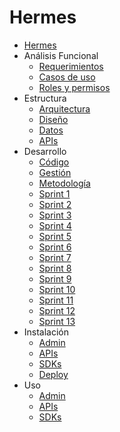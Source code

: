 Hermes
======

* [Hermes](../README.md)
* Análisis Funcional
    * [Requerimientos](analisis-funcional/requerimientos.md)
    * [Casos de uso](analisis-funcional/casos-uso.md)
    * [Roles y permisos](analisis-funcional/roles-permisos.md)
* Estructura
    * [Arquitectura](estructura/arquitectura.md)
    * [Diseño](estructura/diseno.md)
    * [Datos](estructura/datos.md)
    * [APIs](estructura/apis.md)
* Desarrollo
    * [Código](desarrollo/codigo.md)
    * [Gestión](desarrollo/gestion.md)
    * [Metodología](desarrollo/metodologia.md)
    * [Sprint 1](desarrollo/sprint1.md)
    * [Sprint 2](desarrollo/sprint2.md)
    * [Sprint 3](desarrollo/sprint3.md)
    * [Sprint 4](desarrollo/sprint4.md)
    * [Sprint 5](desarrollo/sprint5.md)
    * [Sprint 6](desarrollo/sprint6.md)
    * [Sprint 7](desarrollo/sprint7.md)
    * [Sprint 8](desarrollo/sprint8.md)
    * [Sprint 9](desarrollo/sprint9.md)
    * [Sprint 10](desarrollo/sprint10.md)
    * [Sprint 11](desarrollo/sprint11.md)
    * [Sprint 12](desarrollo/sprint12.md)
    * [Sprint 13](desarrollo/sprint13.md)
* Instalación
    * [Admin](instalacion/admin.md)
    * [APIs](instalacion/apis.md)
    * [SDKs](instalacion/sdks.md)
    * [Deploy](instalacion/deploy.md)
* Uso
    * [Admin](uso/admin.md)
    * [APIs](uso/apis.md)
    * [SDKs](uso/sdks.md)